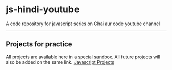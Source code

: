 # js-hindi-youtube
A code repository for javascript series on Chai aur code youtube channel

---

## Projects for practice

All projects are available here in a special sandbox. All future projects will also be added on the same link.
[Javascript Projects](https://stackblitz.com/edit/dom-project-chaiaurcode?file=index.html)
